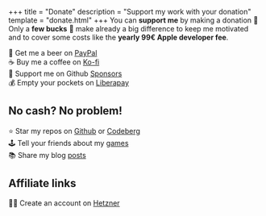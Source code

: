 +++
title = "Donate"
description = "Support my work with your donation"
template = "donate.html"
+++
You can **support me** by making a donation 💝  
Only a **few bucks** 💸 make already a big difference to keep me motivated and to cover some costs like the **yearly 99€ Apple developer fee**.

🍺 Get me a beer on [PayPal](https://paypal.me/simondalvai)  
☕ Buy me a coffee on [Ko-fi](https://ko-fi.com/simondalvai)  
🤗 Support me on Github [Sponsors](https://github.com/sponsors/dulvui)    
💰 Empty your pockets on [Liberapay](https://liberapay.com/dulvui)  


## No cash? No problem!
⭐ Star my repos on [Github](https://github.com/dulvui) or [Codeberg](https://codeberg.org/dulvui)  
🕹️ Tell your friends about my [games](/games)   
📚 Share my blog [posts](/blog)  

## Affiliate links
👨‍💻 Create an account on [Hetzner](https://hetzner.cloud/?ref=bavTO3Qc2Kar)  
